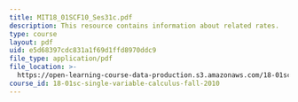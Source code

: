```yaml
---
title: MIT18_01SCF10_Ses31c.pdf
description: This resource contains information about related rates.
type: course
layout: pdf
uid: e5d68397cdc831a1f69d1ffd8970ddc9
file_type: application/pdf
file_location: >-
  https://open-learning-course-data-production.s3.amazonaws.com/18-01sc-single-variable-calculus-fall-2010/e5d68397cdc831a1f69d1ffd8970ddc9_MIT18_01SCF10_Ses31c.pdf
course_id: 18-01sc-single-variable-calculus-fall-2010
---
```

